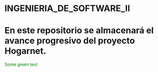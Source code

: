 # INGENIERIA_DE_SOFTWARE_II

# En este repositorio se almacenará el avance progresivo del proyecto Hogarnet.

<span style="color: green"> Some green text </span>
